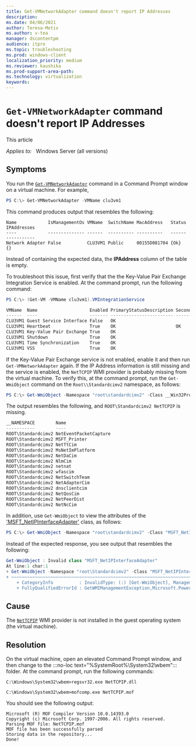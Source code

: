 ```yaml
---
title: Get-VMNetworkAdapter command doesn't report IP Addresses
description: 
ms.date: 04/06/2021
author: Teresa-Motiv
ms.author: v-tea
manager: dscontentpm
audience: itpro
ms.topic: troubleshooting
ms.prod: windows-client
localization_priority: medium
ms.reviewer: kaushika
ms.prod-support-area-path: 
ms.technology: virtualization
keywords: 
---
```


# `Get-VMNetworkAdapter` command doesn't report IP Addresses

This article 

_Applies to:_ &nbsp; Windows Server (all versions)

## Symptoms

You run the [`Get-VMNetworkAdapter`](/powershell/module/hyper-v/get-vmnetworkadapter?view=windowsserver2019-ps) command in a Command Prompt window on a virtual machine. For example,

```powershell
PS C:\> Get-VMNetworkAdapter -VMName clu3vm1
```

This command produces output that resembles the following:

```console
Name            IsManagementOs VMName  SwitchName MacAddress   Status IPAddresses
----            -------------- ------  ---------- ----------   ------ -----------
Network Adapter False          CLU3VM1 Public     00155D081704 {Ok}   {}
```

Instead of containing the expected data, the **IPAddress** column of the table is empty.

To troubleshoot this issue, first verify that the the Key-Value Pair Exchange Integration Service is enabled. At the command prompt, run the following command:

```powershell
PS C:\> (Get-VM -VMName clu3vm1).VMIntegrationService
```

```powershell
VMName  Name                    Enabled PrimaryStatusDescription SecondaryStatusDescription
------  ----                    ------- ------------------------ --------------------------
CLU3VM1 Guest Service Interface False   OK
CLU3VM1 Heartbeat               True    OK                       OK
CLU3VM1 Key-Value Pair Exchange True    OK
CLU3VM1 Shutdown                True    OK
CLU3VM1 Time Synchronization    True    OK
CLU3VM1 VSS                     True    OK
```

If the Key-Value Pair Exchange service is not enabled, enable it and then run `Get-VMNetworkAdapter` again. If the IP Address information is still missing and the service is enabled, the `NetTCPIP` WMI provider is probably missing from the virtual machine. To verify this, at the command prompt, run the `Get-WmiObject` command on the `Root\\Standardcimv2` namespace, as follows:

```powershell
PS C:\> Get-WmiObject -Namespace "root\standardcimv2" -Class __Win32Provider | select __NAMESPACE, Name
```

The output resembles the following, and `ROOT\Standardcimv2 NetTCPIP` is missing.

```powershell
__NAMESPACE        Name
-----------        ----
ROOT\Standardcimv2 NetEventPacketCapture
ROOT\Standardcimv2 MSFT_Printer
ROOT\Standardcimv2 NetTtCim
ROOT\Standardcimv2 MsNetImPlatform
ROOT\Standardcimv2 NetDaCim
ROOT\Standardcimv2 NlmCim
ROOT\Standardcimv2 netnat
ROOT\Standardcimv2 wfascim
ROOT\Standardcimv2 NetSwitchTeam
ROOT\Standardcimv2 NetAdapterCim
ROOT\Standardcimv2 dnsclientcim
ROOT\Standardcimv2 NetQosCim
ROOT\Standardcimv2 NetPeerDist
ROOT\Standardcimv2 NetNcCim 
```

In addition, use `Get-WmiObject` to view the attributes of the ['MSFT_NetIPInterfaceAdapter'](/previous-versions/windows/desktop/nettcpipprov/msft-netipinterfaceadapter) class, as follows:

```powershell
PS C:\> Get-WmiObject -Namespace "root\standardcimv2" -Class "MSFT_NetIPInterfaceAdapter"
```

Instead of the expected response, you see output that resembles the following:

```powershell
Get-WmiObject : Invalid class "MSFT_NetIPInterfaceAdapter"
At line:1 char:1
+ Get-WmiObject -Namespace "root\Standardcimv2" -Class "MSFT_NetIPInter ...
+ ~~~~~~~~~~~~~~~~~~~~~~~~~~~~~~~~~~~~~~~~~~~~~~~~~~~~~~~~~~~~~~~~~~~~~
    + CategoryInfo          : InvalidType: (:) [Get-WmiObject], ManagementException
    + FullyQualifiedErrorId : GetWMIManagementException,Microsoft.PowerShell.Commands.GetWmiObjectCommand
```

## Cause

The [`NetTCPIP`](powershell/module/nettcpip/?view=windowsserver2019-ps) WMI provider is not installed in the guest operating system (the virtual machine).

## Resolution

On the virtual machine, open an elevated Command Prompt window, and then change to the :::no-loc text="%SystemRoot%\System32\wbem"::: folder. At the command prompt, run the following commands:

```console
C:\Windows\System32\wbem>regsvr32.exe NetTCPIP.dll

C:\Windows\System32\wbem>mofcomp.exe NetTCPIP.mof
```

You should see the following output:

```console
Microsoft (R) MOF Compiler Version 10.0.14393.0
Copyright (c) Microsoft Corp. 1997-2006. All rights reserved.
Parsing MOF file: NetTCPIP.mof
MOF file has been successfully parsed
Storing data in the repository...
Done!
```
